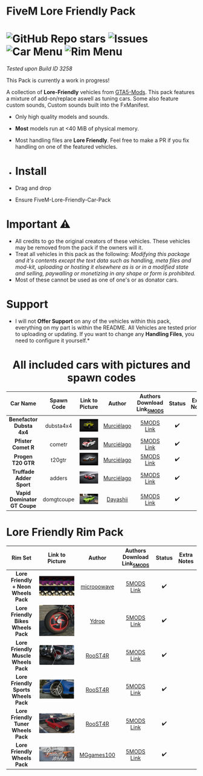# FiveM Lore Friendly Pack
![GitHub Repo stars](https://img.shields.io/github/stars/SpiritsCreations/FiveM-Lore-Friendly-Car-Pack?style=for-the-badge)
![Issues](https://img.shields.io/github/issues/SpiritsCreations/FiveM-Lore-Friendly-Car-Pack?style=for-the-badge&logo=github)
![Car Menu](https://img.shields.io/badge/Vehicles%20As%20of%20Now-5-brightgreen?style=for-the-badge)
![Rim Menu](https://img.shields.io/badge/Wheel%20Packs%20As%20of%20Now-6-brightgreen?style=for-the-badge)
==========================

_Tested upon Build ID 3258_

This Pack is currently a work in progress!

A collection of **Lore-Friendly** vehicles from [GTA5-Mods](https://gta5-mods.com/). This pack features a mixture of add-on/replace aswell as tuning cars. Some also feature custom sounds, Custom sounds built into the FxManifest.
* Only high quality models and sounds.
* **Most** models run at <40 MiB of physical memory.
* Most handling files are **Lore Friendly**. Feel free to make a PR if you fix handling on one of the featured vehicles.

* # Install
* Drag and drop
* Ensure FiveM-Lore-Friendly-Car-Pack

# Important ⚠️
* All credits to go the original creators of these vehicles. These vehicles may be removed from the pack if the owners will it.
* Treat all vehicles in this pack as the following: *Modifying this package and it's contents except the text data such as handling, meta files and mod-kit, uploading or hosting it elsewhere as is or in a modified state and selling, paywalling or monetizing in any shape or form is prohibited.*
* Most of these cannot be used as one of one's or as donator cars.

# Support
* I will not **Offer Support** on any of the vehicles within this pack, everything on my part is within the README. All Vehicles are tested prior to uploading or updating. If you want to change any **Handling Files**, you need to configure it yourself.*

<center><h1>All included cars with pictures and spawn codes</h1></center>

| Car Name | Spawn Code  | Link to Picture | Author | Authors Download Link<sub>[5MODS](https://gta5-mods.com/)</sub> | Status | Extra Notes |
| :-: | :-: | :-: | :-: | :-: | :-: | :-: |
| **Benefactor Dubsta 4x4** | dubsta4x4 | ![Picture](./image/dubsta4x4.webp) | [Murciélago](https://www.gta5-mods.com/users/Murci%C3%A9lago) | [5MODS Link](https://www.gta5-mods.com/vehicles/benefactor-dubsta-4x4) | ✔️ |
| **Pfister Comet R** | cometr | ![Picture](./image/cometr.webp) | [Murciélago](https://www.gta5-mods.com/users/Murci%C3%A9lago) | [5MODS Link](https://www.gta5-mods.com/vehicles/pfister-comet-r-add-on-replace) | ✔️ |
| **Progen T20 GTR** | t20gtr | ![Picture](./image/t20gtr.webp) | [Murciélago](https://www.gta5-mods.com/users/Murci%C3%A9lago) | [5MODS Link](https://www.gta5-mods.com/vehicles/progen-t20-gtr-add-on) | ✔️ |
| **Truffade Adder Sport** | adders | ![Picture](./image/adders.webp) | [Murciélago](https://www.gta5-mods.com/users/Murci%C3%A9lago) | [5MODS Link](https://www.gta5-mods.com/vehicles/truffade-adder-sport-add-on) | ✔️ |
| **Vapid Dominator GT Coupe** | domgtcoupe | ![Picture](./image/domgtcoupe.webp) | [Dayashii](https://www.gta5-mods.com/users/Dayashii) | [5MODS Link](https://www.gta5-mods.com/vehicles/vapid-dominator-gt-coupe-add-on-tuning) | ✔️ |









# Lore Friendly Rim Pack
| Rim Set | Link to Picture | Author | Authors Download Link<sub>[5MODS](https://gta5-mods.com/)</sub> | Status | Extra Notes |
| :-: | :-: | :-: | :-: | :-: | :-: |
| **Lore Friendly + Neon Wheels Pack** | ![Picture](./image/LoreFriendlyNeonWheelsPack.webp) | [microoowave](https://www.gta5-mods.com/users/microoowave) | [5MODS Link](https://www.gta5-mods.com/vehicles/lore-friendly-neon-wheel-pack-sp-fivem-add-on) | ✔️ |
| **Lore Friendly Bikes Wheels Pack** | ![Picture](./image/LoreFriendlyBikesWheelsPack.webp) | [Ydrop](https://www.gta5-mods.com/users/Ydrop) | [5MODS Link](https://www.gta5-mods.com/vehicles/lore-friendly-bikes-wheels-addon) | ✔️ |
| **Lore Friendly Muscle Wheels Pack** | ![Picture](./image/LoreFriendlyMuscleWheelsPack.webp) | [RooST4R](https://www.gta5-mods.com/users/RooST4R) | [5MODS Link](https://www.gta5-mods.com/vehicles/lore-friendly-muscle-wheels-pack-roosterthegamer) | ✔️ |
| **Lore Friendly Sports Wheels Pack** | ![Picture](./image/LoreFriendlySportsWheelsPack.webp) | [RooST4R](https://www.gta5-mods.com/users/RooST4R) | [5MODS Link](https://www.gta5-mods.com/vehicles/lore-friendly-sports-wheels-pack-lfswp-add-on-lods) | ✔️ |
| **Lore Friendly Tuner Wheels Pack** | ![Picture](./image/LoreFriendlyTunerWheelsPack.webp) | [RooST4R](https://www.gta5-mods.com/users/RooST4R) | [5MODS Link](https://www.gta5-mods.com/vehicles/lore-friendly-tuner-wheels-pack) | ✔️ |
| **Lore Friendly Wheels Pack** | ![Picture](./image/LoreFriendlyWheelsPack.webp) | [MGgames100](https://www.gta5-mods.com/users/MGgames100) | [5MODS Link](https://www.gta5-mods.com/vehicles/lore-friendly-wheels-wheel-pack-over-150-wheels-add-on) | ✔️ |
